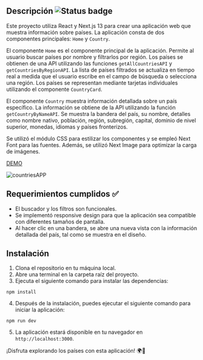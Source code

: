 ## Descripción  ![Status badge](https://img.shields.io/badge/status-Finished-green)

Este proyecto utiliza React y Next.js 13 para crear una aplicación web que muestra información sobre países. La aplicación consta de dos componentes principales: `Home` y `Country`.

El componente `Home` es el componente principal de la aplicación. Permite al usuario buscar países por nombre y filtrarlos por región. Los países se obtienen de una API utilizando las funciones `getAllCountriesAPI` y `getCountriesByRegionAPI`. La lista de países filtrados se actualiza en tiempo real a medida que el usuario escribe en el campo de búsqueda o selecciona una región. Los países se representan mediante tarjetas individuales utilizando el componente `CountryCard`.

El componente `Country` muestra información detallada sobre un país específico. La información se obtiene de la API utilizando la función `getCountryByNameAPI`. Se muestra la bandera del país, su nombre, detalles como nombre nativo, población, región, subregión, capital, dominio de nivel superior, monedas, idiomas y países fronterizos.

Se utilizó el módulo CSS para estilizar los componentes y se empleó Next Font para las fuentes. Además, se utilizó Next Image para optimizar la carga de imágenes.

[DEMO](https://bia-technical-test.vercel.app/)

![countriesAPP](https://github.com/stivenjimenez/bia-technical-test/assets/58489695/ea2ca3e7-458b-41f5-9dc5-f168e16fc286)



## Requerimientos cumplidos ✅

- El buscador y los filtros son funcionales.
- Se implementó responsive design para que la aplicación sea compatible con diferentes tamaños de pantalla.
- Al hacer clic en una bandera, se abre una nueva vista con la información detallada del país, tal como se muestra en el diseño.


## Instalación

1. Clona el repositorio en tu máquina local.
2. Abre una terminal en la carpeta raíz del proyecto.
3. Ejecuta el siguiente comando para instalar las dependencias:

```
npm install
```

4. Después de la instalación, puedes ejecutar el siguiente comando para iniciar la aplicación:

```
npm run dev
```


5. La aplicación estará disponible en tu navegador en `http://localhost:3000`.

¡Disfruta explorando los países con esta aplicación! 🌍🚀

